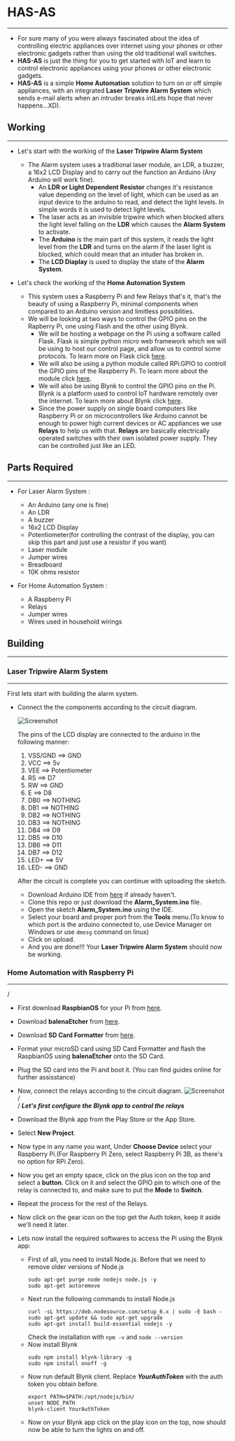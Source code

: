 # HAS-AS
---
- For sure many of you were always fascinated about the idea of controlling electric appliances over internet using your phones or other electronic gadgets rather than using the old traditional wall switches.
- **HAS-AS** is just the thing for you to get started with IoT and learn to control electronic appliances using your phones or other electronic gadgets.
- **HAS-AS** is a simple **Home Automation** solution to turn on or off simple appliances, with an integrated **Laser Tripwire Alarm System** which sends e-mail alerts when an intruder breaks in(Lets hope that never happens...XD).



## Working
---
- Let's start with the working of the **Laser Tripwire Alarm System**
  - The Alarm system uses a traditional laser module, an LDR, a buzzer, a 16x2 LCD Display and to carry out the function an Arduino (Any Arduino will work fine).
    - An **LDR or Light Dependent Resistor** changes it's resistance value depending on the level of light, which can be used as an input device to the arduino to read, and detect the light levels. In simple words it is used to detect light levels.
    - The laser acts as an invisible tripwire which when blocked alters the light level falling on the **LDR** which causes the **Alarm System** to activate.
    - The **Arduino** is the main part of this system, it reads the light level from the **LDR** and turns on the alarm if the laser light is blocked, which could mean that an intuder has broken in.
    - The **LCD Diaplay** is used to display the state of the **Alarm System**.  


    
- Let's check the working of the **Home Automation System**
  - This system uses a Raspberry Pi and few Relays that's it, that's the beauty of using a Raspberry Pi, minimal components when compared to an Arduino version and limitless possiblities.
  - We will be looking at two ways to control the GPIO pins on the Rapberry Pi, one using Flash and the other using Blynk.
    - We will be hosting a webpage on the Pi using a software called Flask. Flask is simple python micro web framework which we will be using to host our control page, and allow us to control some protocols. To learn more on Flask click [here](https://flask.palletsprojects.com/en/1.1.x/).
    - We will also be using a python module called RPi.GPIO to controll the GPIO pins of the Raspberry Pi. To learn more about the module click [here](https://pythonhosted.org/RPIO/).
    - We will also be using Blynk to control the GPIO pins on the Pi. Blynk is a platform used to control IoT hardware remotely over the internet. To learn more about Blynk click [here](https://docs.blynk.cc/).  
    - Since the power supply on single board computers like Raspberry Pi or on microcontrollers like Arduino cannot be enough to power high current devices or AC appliances we use **Relays** to help us with that. **Relays** are basically electrically operated switches with their own isolated power supply. They can be controlled just like an LED.



## Parts Required
---
- For Laser Alarm System : 
  - An Arduino (any one is fine)
  - An LDR
  - A buzzer
  - 16x2 LCD Display
  - Potentiometer(for controlling the contrast of the display, you can skip this part and just use a resistor if you want)
  - Laser module
  - Jumper wires
  - Breadboard
  - 10K ohms resistor

- For Home Automation System : 
  - A Raspberry Pi
  - Relays
  - Jumper wires
  - Wires used in household wirings
  

## Building

---

### Laser Tripwire Alarm System
---

First lets start with building the alarm system.

- Connect the the components according to the circuit diagram.

    ![Screenshot](alarm_system_circuit.jpeg)


  The pins of the LCD display are connected to the arduino in the following manner: 
    1. VSS/GND ==>  GND
    2. VCC     ==>  5v
    3. VEE     ==>  Potentiometer
    4. RS      ==>  D7
    5. RW      ==>  GND
    6. E       ==>  D8
    7. DB0     ==>  NOTHING  
    8. DB1     ==>  NOTHING
    9. DB2     ==>  NOTHING
    10. DB3    ==>  NOTHING
    11. DB4    ==>  D9
    12. DB5    ==>  D10
    13. DB6    ==>  D11
    14. DB7    ==>  D12
    15. LED+   ==>  5V
    16. LED-   ==>  GND

    After the circuit is complete you can continue with uploading the sketch.

  - Download Arduino IDE from [here](https://www.arduino.cc/en/software) if already haven't.
  - Clone this repo or just download the **Alarm_System.ino** file.
  - Open the sketch **Alarm_System.ino** using the IDE.
  - Select your board and proper port from the **Tools** menu.(To know to which port is the arduino connected to, use Device Manager on Windows or use `dmesg` command on linux)
  - Click on upload.
  - And you are done!!! Your **Laser Tripwire Alarm System** should now be working.
&nbsp;
&nbsp;


### Home Automation with Raspberry Pi
---
/
- First download **RaspbianOS** for your Pi from [here](https://www.raspberrypi.org/software/operating-systems/).
- Download **balenaEtcher** from [here](https://www.balena.io/etcher/).
- Download **SD Card Formatter** from [here](https://www.sdcard.org/downloads/formatter/).
- Format your microSD card using SD Card Formatter and flash the RaspbianOS using **balenaEtcher** onto the SD Card. 
- Plug the SD card into the Pi and boot it.
  (You can find guides online for further assisstance)

- Now, connect the relays according to the circuit diagram. 
     ![Screenshot](home_a_rpi.jpg)
/    
/
*****Let's first configure the Blynk app to control the relays*****

- Download the Blynk app from the Play Store or the App Store.
- Select **New Project**.
- Now type in any name you want, Under **Choose Device** select your Raspberry Pi.(For Raspberry Pi Zero, select Raspberry Pi 3B, as there's no option for RPi Zero).
- Now you get an empty space, click on the plus icon on the top and select a **button**. Click on it and select the GPIO pin to which one of the relay is connected to, and make sure to put the **Mode** to **Switch**.
- Repeat the process for the rest of the Relays.
- Now click on the gear icon on the top get the Auth token, keep it aside we'll need it later.

- Lets now install the required softwares to access the Pi using the Blynk app:
  - First of all, you need to install Node.js. Before that we need to remove older versions of Node.js
    ```
    sudo apt-get purge node nodejs node.js -y
    sudo apt-get autoremove
    ```
  - Next run the following commands to install Node.js
    ```
    curl -sL https://deb.nodesource.com/setup_6.x | sudo -E bash -
    sudo apt-get update && sudo apt-get upgrade
    sudo apt-get install build-essential nodejs -y
    ```
    Check the installation with `npm -v` and `node --version` 
  - Now install Blynk
    ```
    sudo npm install blynk-library -g
    sudo npm install onoff -g
    ```
  - Now run default Blynk client. Replace ***YourAuthToken*** with the auth token you obtain before.
    ```
    export PATH=$PATH:/opt/nodejs/bin/
    unset NODE_PATH
    blynk-client YourAuthToken
    ```
  - Now on your Blynk app click on the play icon on the top, now should now be able to turn the lights on and off. 
    
     
     
 

